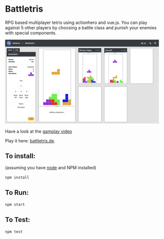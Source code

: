 # Battletris

RPG based multiplayer tetris using actionhero and vue.js. You can play against 5 other players by choosing a battle class and punish your enemies with special components.

![battletris](https://github.com/tschuck/battletris/raw/develop/img/battletris.png)

Have a look at the [gamplay video](https://github.com/tschuck/battletris/raw/develop/img/battletris.mp4)

Play it here: [battletris.de](https://battletris.de).

## To install:
(assuming you have [node](http://nodejs.org/) and NPM installed)

`npm install`

## To Run:
`npm start`

## To Test:
`npm test`
